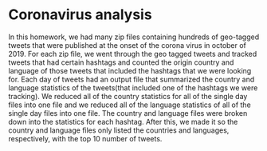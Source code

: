 # Coronavirus analysis
In this homework, we had many zip files containing hundreds of geo-tagged tweets that were published at the onset of the corona virus in october of 2019. For each zip file, we went through the geo tagged tweets and tracked tweets that had certain hashtags and counted the origin country and language of those tweets that included the hashtags that we were looking for. Each day of tweets had an output file that summarized the country and language statistics of the tweets(that included one of the hashtags we were tracking). We reduced all of the country statistics for all of the single day files into one file and we reduced all of the language statistics of all of the single day files into one file. The country and language files were broken down into the statistics for each hashtag. After this, we made it so the country and language files only listed the countries and languages, respectively, with the top 10 number of tweets.  

